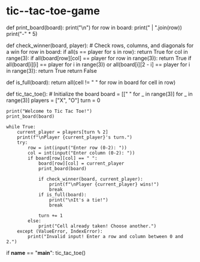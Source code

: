 # tic--tac-toe-game


def print_board(board):
    print("\n")
    for row in board:
        print(" | ".join(row))
        print("-" * 5)

def check_winner(board, player):
    # Check rows, columns, and diagonals for a win
    for row in board:
        if all(s == player for s in row):
            return True
    for col in range(3):
        if all(board[row][col] == player for row in range(3)):
            return True
    if all(board[i][i] == player for i in range(3)) or all(board[i][2 - i] == player for i in range(3)):
        return True
    return False

def is_full(board):
    return all(cell != " " for row in board for cell in row)

def tic_tac_toe():
    # Initialize the board
    board = [[" " for _ in range(3)] for _ in range(3)]
    players = ["X", "O"]
    turn = 0

    print("Welcome to Tic Tac Toe!")
    print_board(board)

    while True:
        current_player = players[turn % 2]
        print(f"\nPlayer {current_player}'s turn.")
        try:
            row = int(input("Enter row (0-2): "))
            col = int(input("Enter column (0-2): "))
            if board[row][col] == " ":
                board[row][col] = current_player
                print_board(board)

                if check_winner(board, current_player):
                    print(f"\nPlayer {current_player} wins!")
                    break
                if is_full(board):
                    print("\nIt's a tie!")
                    break

                turn += 1
            else:
                print("Cell already taken! Choose another.")
        except (ValueError, IndexError):
            print("Invalid input! Enter a row and column between 0 and 2.")

if __name__ == "__main__":
    tic_tac_toe()